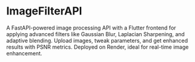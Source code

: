 # ImageFilterAPI
A FastAPI-powered image processing API with a Flutter frontend for applying advanced filters like Gaussian Blur, Laplacian Sharpening, and adaptive blending. Upload images, tweak parameters, and get enhanced results with PSNR metrics. Deployed on Render, ideal for real-time image enhancement.
